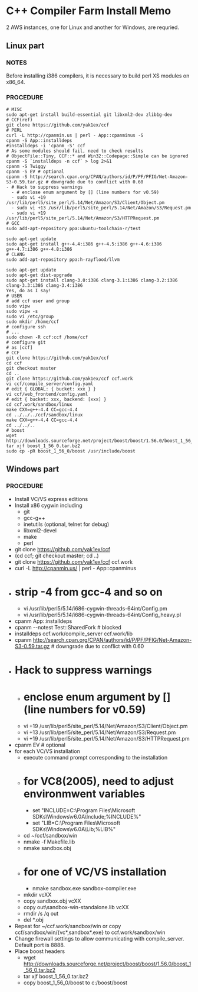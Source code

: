 C++ Compiler Farm Install Memo
==============================

2 AWS instances, one for Linux and another for Windows, are requried.

Linux part
----------

### NOTES ###

Before installing i386 compilers, it is necessary to build perl XS modules on x86_64.

### PROCEDURE ###

```
# MISC
sudo apt-get install build-essential git libxml2-dev zlib1g-dev
# CCF(ref)
git clone https://github.com/yak1ex/ccf
# PERL
curl -L http://cpanmin.us | perl - App::cpanminus -S
cpanm -S App::installdeps
#installdeps -i 'cpanm -S' ccf
# As some modules should fail, need to check results
# ObjectFile::Tiny, CCF::* and Win32::Codepage::Simple can be ignored
cpanm -S `installdeps -n ccf` > log 2>&1
cpanm -S Twiggy
cpanm -S EV # optional
cpanm -S http://search.cpan.org/CPAN/authors/id/P/PF/PFIG/Net-Amazon-S3-0.59.tar.gz # downgrade due to conflict with 0.60
- # Hack to suppress warnings
  - # enclose enum argument by [] (line numbers for v0.59)
  - sudo vi +19 /usr/lib/perl5/site_perl/5.14/Net/Amazon/S3/Client/Object.pm
  - sudo vi +13 /usr/lib/perl5/site_perl/5.14/Net/Amazon/S3/Request.pm
  - sudo vi +19 /usr/lib/perl5/site_perl/5.14/Net/Amazon/S3/HTTPRequest.pm
# GCC
sudo add-apt-repository ppa:ubuntu-toolchain-r/test

sudo apt-get update
sudo apt-get install g++-4.4:i386 g++-4.5:i386 g++-4.6:i386 g++-4.7:i386 g++-4.8:i386
# CLANG
sudo add-apt-repository ppa:h-rayflood/llvm

sudo apt-get update
sudo apt-get dist-upgrade
sudo apt-get install clang-3.0:i386 clang-3.1:i386 clang-3.2:i386 clang-3.3:i386 clang-3.4:i386
Yes, do as I say!
# USER
# add ccf user and group
sudo vipw
sudo vipw -s
sudo vi /etc/group
sudo mkdir /home/ccf
# configure ssh
# ...
sudo chown -R ccf:ccf /home/ccf
# configure git
# as [ccf]
# CCF
git clone https://github.com/yak1ex/ccf
cd ccf
git checkout master
cd ..
git clone https://github.com/yak1ex/ccf ccf.work
vi ccf/compile_server/config.yaml
# edit { GLOBAL: { bucket: xxx } }
vi ccf/web_frontend/config.yaml
# edit { bucket: xxx, backend: [xxx] }
cd ccf.work/sandbox/linux
make CXX=g++-4.4 CC=gcc-4.4
cd ../../../ccf/sandbox/linux
make CXX=g++-4.4 CC=gcc-4.4
cd ../../..
# boost
wget http://downloads.sourceforge.net/project/boost/boost/1.56.0/boost_1_56_0.tar.bz2
tar xjf boost_1_56_0.tar.bz2
sudo cp -pR boost_1_56_0/boost /usr/include/boost
```

Windows part
------------

### PROCEDURE ###

- Install VC/VS express editions
- Install x86 cygwin including
  - git
  - gcc-g++
  - inetutils (optional, telnet for debug)
  - libxml2-devel
  - make
  - perl
- git clone https://github.com/yak1ex/ccf
- (cd ccf; git checkout master; cd ..)
- git clone https://github.com/yak1ex/ccf ccf.work
- curl -L http://cpanmin.us/ | perl - App::cpanminus
- # strip -4 from gcc-4 and so on
  - vi /usr/lib/perl5/5.14/i686-cygwin-threads-64int/Config.pm
  - vi /usr/lib/perl5/5.14/i686-cygwin-threads-64int/Config_heavy.pl
- cpanm App::installdeps
- cpanm --notest Test::SharedFork # blocked
- installdeps ccf.work/compile_server ccf.work/lib
- cpanm http://search.cpan.org/CPAN/authors/id/P/PF/PFIG/Net-Amazon-S3-0.59.tar.gz # downgrade due to conflict with 0.60
- # Hack to suppress warnings
  - # enclose enum argument by [] (line numbers for v0.59)
  - vi +19 /usr/lib/perl5/site_perl/5.14/Net/Amazon/S3/Client/Object.pm
  - vi +13 /usr/lib/perl5/site_perl/5.14/Net/Amazon/S3/Request.pm
  - vi +19 /usr/lib/perl5/site_perl/5.14/Net/Amazon/S3/HTTPRequest.pm
- cpanm EV # optional
- for each VC/VS installation
  - execute command prompt corresponding to the installation
  - # for VC8(2005), need to adjust environmwent variables
    - set "INCLUDE=C:\Program Files\Microsoft SDKs\Windows\v6.0A\Include;%INCLUDE%"
    - set "LIB=C:\Program Files\Microsoft SDKs\Windows\v6.0A\Lib;%LIB%"
  - cd ~/ccf/sandbox/win
  - nmake -f Makefile.lib
  - nmake sandbox.obj
  - # for one of VC/VS installation
    - nmake sandbox.exe sandbox-compiler.exe
  - mkdir vcXX
  - copy sandbox.obj vcXX
  - copy out\sandbox-win-standalone.lib vcXX
  - rmdir /s /q out
  - del *.obj
- Repeat for ~/ccf.work/sandbox/win or copy ccf/sandbox/win/{vc*,sandbox*.exe} to ccf.work/sandbox/win
- Change firewall settings to allow communicating with compile_server. Default port is 8888.
- Place boost headers
  - wget http://downloads.sourceforge.net/project/boost/boost/1.56.0/boost_1_56_0.tar.bz2
  - tar xjf boost_1_56_0.tar.bz2
  - copy boost_1_56_0/boost to c:/boost/boost
